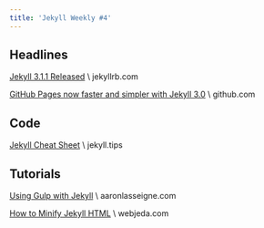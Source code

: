 ```yaml
---
title: 'Jekyll Weekly #4'
---
```


## Headlines
[Jekyll 3.1.1 Released](//jekyllrb.com/news/2016/01/28/jekyll-3-1-1-released/) \\
jekyllrb.com

[GitHub Pages now faster and simpler with Jekyll 3.0](//github.com/blog/2100-github-pages-now-faster-and-simpler-with-jekyll-3-0) \\
github.com

## Code
[Jekyll Cheat Sheet](//cheat.jekyll.tips/) \\
jekyll.tips

## Tutorials
[Using Gulp with Jekyll](//aaronlasseigne.com/2016/02/03/using-gulp-with-jekyll/) \\
aaronlasseigne.com

[How to Minify Jekyll HTML](//blog.webjeda.com/how-to-compress-html-in-jekyll/) \\
webjeda.com
